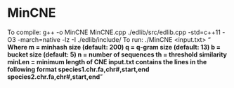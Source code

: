 # MinCNE
To compile:
    g++ -o MinCNE MinCNE.cpp ./edlib/src/edlib.cpp -std=c++11 -O3 -march=native -lz -I ./edlib/include/
To run:
    ./MinCNE <m> <input.txt> <q> <b> <n> <th> <minLen>
    Where m = minhash size (default: 200)
          q = q-gram size (default: 13)
          b = bucket size (default: 5)
          n = number of sequences
          th = threshold similarity 
          minLen = minimum length of CNE
    input.txt contains the lines in the following format 
        species1.chr.fa,chr#,start,end
        species2.chr.fa,chr#,start,end
          
